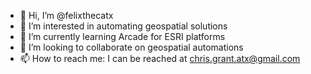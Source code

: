 - 👋 Hi, I’m @felixthecatx
- 👀 I’m interested in automating geospatial solutions
- 🌱 I’m currently learning Arcade for ESRI platforms
- 💞️ I’m looking to collaborate on geospatial automations
- 📫 How to reach me: I can be reached at chris.grant.atx@gmail.com

